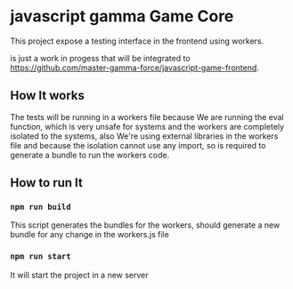 # javascript gamma Game Core

This project expose a testing interface in the frontend using workers.

is just a work in progess that will be integrated to https://github.com/master-gamma-force/javascript-game-frontend.

## How It works

The tests will be running in a workers file because We are running the eval
function, which is very unsafe for systems and the workers are completely
isolated to the systems, also We're using external libraries in the workers
file and because the isolation cannot use any import, so is required to generate
a bundle to run the workers code.


## How to run It

### `npm run build`

This script generates the bundles for the workers, should generate a new bundle
for any change in the workers.js file

### `npm run start`

It will start the project in a new server